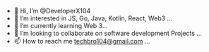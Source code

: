 - 👋 Hi, I’m @DeveloperX104
- 👀 I’m interested in JS, Go, Java, Kotlin, React, Web3 ...
- 🌱 I’m currently learning Web 3...
- 💞️ I’m looking to collaborate on software development Projects ...
- 📫 How to reach me techbro104@gmail.com ...

<!---
DeveloperX104/DeveloperX104 is a ✨ special ✨ repository because its `README.md` (this file) appears on your GitHub profile.
You can click the Preview link to take a look at your changes.
--->
